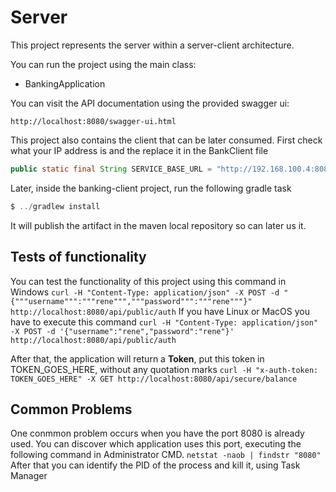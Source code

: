# Server

This project represents the server within a server-client architecture.

You can run the project using the main class:

- BankingApplication

You can visit the API documentation using the provided swagger ui:
    
`
http://localhost:8080/swagger-ui.html
`


This project also contains the client that can be later consumed.
First check what your IP address is and the replace it in the BankClient file

```java
public static final String SERVICE_BASE_URL = "http://192.168.100.4:8080/";
```

Later, inside the banking-client project, run the following gradle task

```js
$ ../gradlew install
```

It will publish the artifact in the maven local repository so can later us it.

## Tests of functionality
You can test the functionality of this project using this command in Windows 
``curl -H "Content-Type: application/json" -X POST -d "{"""username""":"""rene""","""password""":"""rene"""}" http://localhost:8080/api/public/auth``
If you have Linux or MacOS you have to execute this command
``curl -H "Content-Type: application/json" -X POST -d '{"username":"rene","password":"rene"}' http://localhost:8080/api/public/auth``

After that, the application will return a **Token**, put this token in TOKEN_GOES_HERE, without any quotation marks
``curl -H "x-auth-token: TOKEN_GOES_HERE" -X GET http://localhost:8080/api/secure/balance``

## Common Problems
One conmmon problem occurs when you have the port 8080 is already used. You can discover which application uses this port, executing the following command in Administrator CMD.
``netstat -naob | findstr "8080" ``
After that you can identify the PID of the process and kill it, using Task Manager
